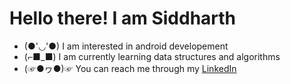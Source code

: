 # Hello there! I am Siddharth
- (●'◡'●)  I am interested in android developement
- (⌐■_■)  I am currently learning data structures and algorithms 
- (☞●ヮ●)☞ You can reach me through my [LinkedIn](https://www.linkedin.com/in/siddharth-singh-ab931a200/)

